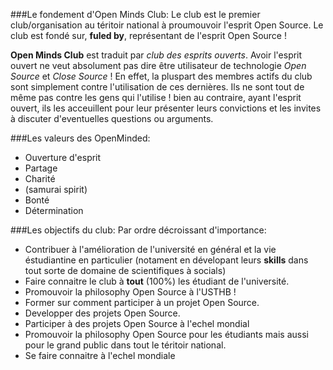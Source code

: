 ###Le fondement d'Open Minds Club:
Le club est le premier club/organisation au téritoir national à proumouvoir l'esprit Open Source. Le club est fondé sur, **fuled by**, représentant de l'esprit Open Source !

**Open Minds Club** est traduit par *club des esprits ouverts*. Avoir l'esprit ouvert ne veut absolument pas dire être utilisateur de technologie *Open Source* et *Close Source* ! En effet, la pluspart des membres actifs du club sont simplement contre l'utilisation de ces dernières. Ils ne sont tout de même pas contre les gens qui l'utilise ! bien au contraire, ayant l'esprit ouvert, ils les acceuillent pour leur présenter leurs convictions et les invites à discuter d'eventuelles questions ou arguments.


###Les valeurs des OpenMinded:
- Ouverture d'esprit
- Partage
- Charité
- (samurai spirit)
- Bonté
- Détermination


###Les objectifs du club:
Par ordre décroissant d'importance:

- Contribuer à l'amélioration de l'université en général et la vie éstudiantine en particulier (notament en dévelopant leurs **skills** dans tout sorte de domaine de scientifiques à socials)
- Faire connaitre le club à **tout** (100%) les étudiant de l'université.
- Promouvoir la philosophy Open Source à l'USTHB !
- Former sur comment participer à un projet Open Source.
- Developper des projets Open Source.
- Participer à des projets Open Source à l'echel mondial
- Promouvoir la philosophy Open Source pour les étudiants mais aussi pour le grand public dans tout le téritoir national.
- Se faire connaitre à l'echel mondiale


